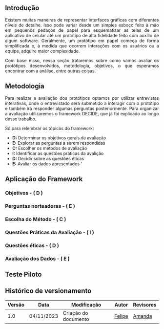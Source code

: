 ## Introdução

<p style="text-align: justify">
Existem muitas maneiras de representar interfaces gráficas com diferentes níveis de detalhe. Isso pode variar desde um simples esboço feito à mão em pequenos pedaços de papel para esquematizar as telas de um aplicativo de celular até um protótipo de alta fidelidade feito com auxílio de algum software. Geralmente, um protótipo em papel começa de forma simplificada e, à medida que ocorrem interações com os usuários ou a equipe, adquire maior complexidade.
</p>
<p style="text-align: justify">
Com base nisso, nessa seção trataremos sobre como vamos avaliar os protótipos desenvolvidos, metodologia, objetivos, o que esperamos encontrar com a análise, entre outras coisas.
</p>

## Metodologia

<p style="text-align: justify">
Para realizar a avaliação dos protótipos optamos por utilizar entrevistas interativas, onde o entrevistado será submetido a interagir com o protótipo e também irá responder algumas perguntas posteriormente. Para organizar a avaliação utilizaremos o framework DECIDE, que já foi explicado ao longo desse trabalho.
</p>

Só para relembrar os tópicos do framework:

 - **D:** Determinar os objetivos gerais da avaliação
 - **E:** Explorar as perguntas a serem respondidas
 - **C:** Escolher os métodos de avaliação
 - **I:** Identificar as questões práticas da avalição
 - **D:** Decidir sobre as questões éticas
 - **E:** Avaliar os dados apresentados
'
## Aplicação do Framework

### Objetivos - ( D )

### Perguntas norteadoras - ( E )

### Escolha do Método - ( C )

### Questões Práticas da Avaliação - ( I )

### Questões éticas - ( D )

### Avaliação dos Dados - ( E )

## Teste Piloto


## Histórico de versionamento

| Versão | Data       | Modificação                             | Autor                         | Revisores                         |
| ------ | ---------- | --------------------------------------- | ----------------------------- | ----------------------------- |
|    1.0   |   04/11/2023   |   Criação do documento |  [Felipe](https://github.com/FHansen98) |  [Amanda](https://github.com/Amandaaaaabreu)|